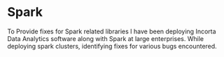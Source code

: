 # Spark
To Provide fixes for Spark related libraries
I have been deploying Incorta Data Analytics software along with Spark at large enterprises. While deploying spark clusters,
identifying fixes for various bugs encountered.
